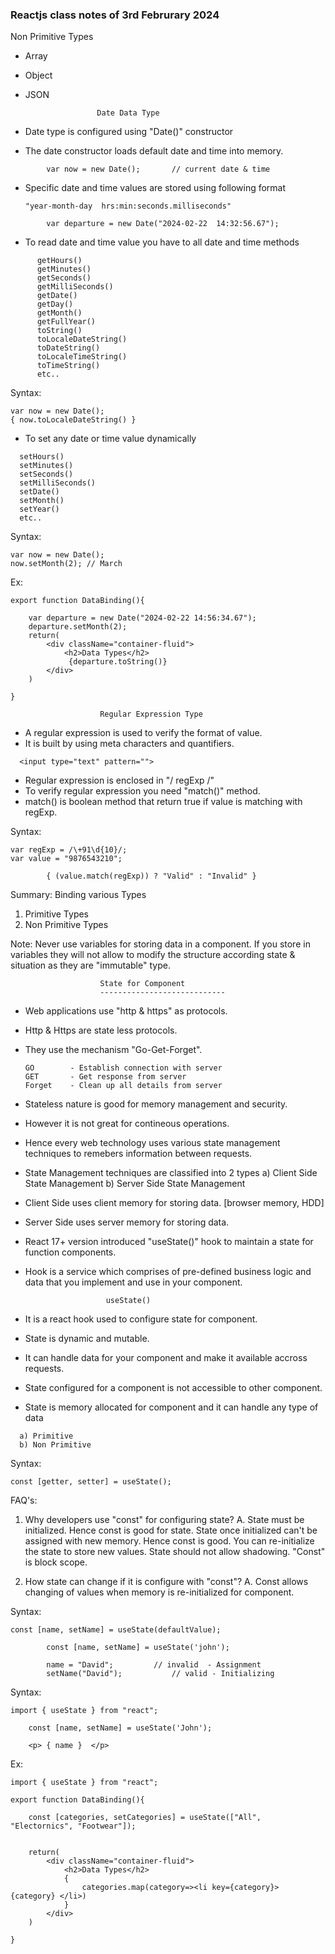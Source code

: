 ### Reactjs class notes of 3rd Februrary 2024

Non Primitive Types

- Array
- Object
- JSON

      				  Date Data Type

- Date type is configured using "Date()" constructor
- The date constructor loads default date and time into memory.

```
        var now = new Date();		// current date & time
```

- Specific date and time values are stored using following format

      "year-month-day  hrs:min:seconds.milliseconds"

```
        var departure = new Date("2024-02-22  14:32:56.67");
```

- To read date and time value you have to all date and time methods

```
      getHours()
      getMinutes()
      getSeconds()
      getMilliSeconds()
      getDate()
      getDay()
      getMonth()
      getFullYear()
      toString()
      toLocaleDateString()
      toDateString()
      toLocaleTimeString()
      toTimeString()
      etc..
```

Syntax:

```
var now = new Date();
{ now.toLocaleDateString() }
```

- To set any date or time value dynamically

```
  setHours()
  setMinutes()
  setSeconds()
  setMilliSeconds()
  setDate()
  setMonth()
  setYear()
  etc..
```

Syntax:

```
var now = new Date();
now.setMonth(2); // March
```

Ex:

```
export function DataBinding(){

    var departure = new Date("2024-02-22 14:56:34.67");
    departure.setMonth(2);
    return(
        <div className="container-fluid">
            <h2>Data Types</h2>
             {departure.toString()}
        </div>
    )

}
```

    					Regular Expression Type

- A regular expression is used to verify the format of value.
- It is built by using meta characters and quantifiers.

```
  <input type="text" pattern="">
```

- Regular expression is enclosed in "/ regExp /"
- To verify regular expression you need "match()" method.
- match() is boolean method that return true if value is matching with regExp.

Syntax:

```
var regExp = /\+91\d{10}/;
var value = "9876543210";

    	{ (value.match(regExp)) ? "Valid" : "Invalid" }
```

Summary: Binding various Types

1. Primitive Types
2. Non Primitive Types

Note: Never use variables for storing data in a component.
If you store in variables they will not allow to modify the structure according state
& situation as they are "immutable" type.

    					State for Component
    					----------------------------

- Web applications use "http & https" as protocols.
- Http & Https are state less protocols.
- They use the mechanism "Go-Get-Forget".

      GO		- Establish connection with server
      GET		- Get response from server
      Forget	- Clean up all details from server

- Stateless nature is good for memory management and security.
- However it is not great for contineous operations.
- Hence every web technology uses various state management techniques to remebers information between requests.
- State Management techniques are classified into 2 types
  a) Client Side State Management
  b) Server Side State Management

- Client Side uses client memory for storing data. [browser memory, HDD]
- Server Side uses server memory for storing data.

- React 17+ version introduced "useState()" hook to maintain a state for function components.
- Hook is a service which comprises of pre-defined business logic and data that you implement and use in your component.

      					useState()

- It is a react hook used to configure state for component.
- State is dynamic and mutable.
- It can handle data for your component and make it available accross requests.
- State configured for a component is not accessible to other component.
- State is memory allocated for component and it can handle any type of data
```
  a) Primitive
  b) Non Primitive
```
Syntax:
```
const [getter, setter] = useState();
```
FAQ's:

1. Why developers use "const" for configuring state?
   A. State must be initialized. Hence const is good for state.
   State once initialized can't be assigned with new memory. Hence const is good.
   You can re-initialize the state to store new values.
   State should not allow shadowing.
   "Const" is block scope.

2. How state can change if it is configure with "const"?
   A. Const allows changing of values when memory is re-initialized for component.

Syntax:
```
const [name, setName] = useState(defaultValue);
```

```
    	const [name, setName] = useState('john');

    	name = "David";			// invalid	- Assignment
    	setName("David");			// valid - Initializing
```

Syntax:

```
import { useState } from "react";

    const [name, setName] = useState('John');

    <p> { name }  </p>
```

Ex:

```
import { useState } from "react";

export function DataBinding(){

    const [categories, setCategories] = useState(["All", "Electornics", "Footwear"]);


    return(
        <div className="container-fluid">
            <h2>Data Types</h2>
            {
                categories.map(category=><li key={category}> {category} </li>)
            }
        </div>
    )

}
```
